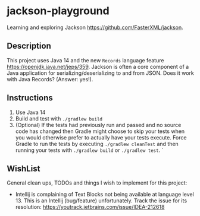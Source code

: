 # jackson-playground

Learning and exploring Jackson <https://github.com/FasterXML/jackson>.

## Description

This project uses Java 14 and the new `Records` language feature <https://openjdk.java.net/jeps/359>. Jackson is often
a core component of a Java application for serializing/deserializing to and from JSON. Does it work with Java Records?
(Answer: yes!).  

## Instructions

1. Use Java 14
1. Build and test with `./gradlew build`
1. (Optional) If the tests had previously run and passed and no source code has changed then Gradle might choose to skip
   your tests when you would otherwise prefer to actually have your tests execute. Force Gradle to run the tests by
   executing `./gradlew cleanTest` and then running your tests with `./gradlew build` or `./gradlew test`.
                        `
## WishList

General clean ups, TODOs and things I wish to implement for this project:

* Intellij is complaining of Text Blocks not being available at language level 13. This is an Intellij (bug/feature) 
  unfortunately. Track the issue for its resolution: <https://youtrack.jetbrains.com/issue/IDEA-212618>
